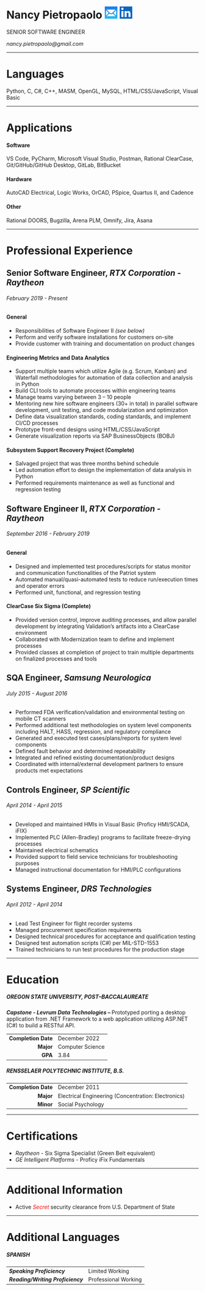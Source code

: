 # Nancy Pietropaolo [![EMail](./assets/images/email_icon.png)](mailto:nancy.pietropaolo@gmail.com) [![LinkedIn](./assets/images/linkedin_icon.png)](https://www.linkedin.com/in/nancy-pietropaolo-a5a3bb47/)
<p id="current-title">SENIOR SOFTWARE ENGINEER</p>
<p id="email"><em>nancy.pietropaolo@gmail.com</em></p>

<hr id="first-hr">

# Languages
<p class="plaintext">Python, C, C#, C++, MASM, OpenGL, MySQL, HTML/CSS/JavaScript, Visual Basic</p>

---
# Applications
#### Software
<p class="plaintext">VS Code, PyCharm, Microsoft Visual Studio, Postman, Rational ClearCase, Git/GitHub/GitHub Desktop, GitLab, BitBucket</p>

#### Hardware
<p class="plaintext">AutoCAD Electrical, Logic Works, OrCAD, PSpice, Quartus II, and Cadence</p>

#### Other
<p class="plaintext">Rational DOORS, Bugzilla, Arena PLM, Omnify, Jira, Asana</p>

---
# Professional Experience

## Senior Software Engineer, *RTX Corporation - Raytheon*
###### February 2019 - Present
#### General			
-	Responsibilities of Software Engineer II *(see below)*
-	Perform and verify software installations for customers on-site
-	Provide customer with training and documentation on product changes

#### Engineering Metrics and Data Analytics
-	Support multiple teams which utilize Agile (e.g. Scrum, Kanban) and Waterfall methodologies for automation of data collection and analysis in Python
- Build CLI tools to automate processes within engineering teams
-	Manage teams varying between 3 – 10 people
-   Mentoring new hire software engineers (30+ in total) in parallel software development, unit testing, and code modularization and optimization
-	Define data visualization standards, coding standards, and implement CI/CD processes
-	Prototype front-end designs using HTML/CSS/JavaScript
-	Generate visualization reports via SAP BusinessObjects (BOBJ)

#### Subsystem Support Recovery Project (Complete)
-	Salvaged project that was three months behind schedule
-	Led automation effort to design the implementation of data analysis in Python 
-	Performed requirements maintenance as well as functional and regression testing

## Software Engineer II, *RTX Corporation - Raytheon*
###### September 2016 - February 2019
#### General
-	Designed and implemented test procedures/scripts for status monitor and communication functionalities of the Patriot system
-	Automated manual/quasi-automated tests to reduce run/execution times and operator errors
-	Performed unit, functional, and regression testing

#### ClearCase Six Sigma (Complete)
-	Provided version control, improve auditing processes, and allow parallel development by integrating Validation’s artifacts into a ClearCase environment
-	Collaborated with Modernization team to define and implement processes
-	Provided classes at completion of project to train multiple departments on finalized processes and tools


## SQA Engineer, *Samsung Neurologica*
###### July 2015 - August 2016
- Performed FDA verification/validation and environmental testing on mobile CT scanners
- Performed additional test methodologies on system level components including HALT, HASS, regression, and regulatory compliance
- Generated and executed test cases/plans/reports for system level components
- Defined fault behavior and determined repeatability
- Integrated and refined existing documentation/product designs
- Coordinated with internal/external development partners to ensure products met expectations

## Controls Engineer, *SP Scientific*
###### April 2014 - April 2015
- Developed and maintained HMIs in Visual Basic (Proficy HMI/SCADA, iFIX)
- Implemented PLC (Allen-Bradley) programs to facilitate freeze-drying processes
- Maintained electrical schematics
- Provided support to field service technicians for troubleshooting purposes
- Managed instructional documentation for HMI/PLC configurations

## Systems Engineer, *DRS Technologies*
###### April 2012 - April 2014
-	Lead Test Engineer for flight recorder systems
-	Managed procurement specification requirements 
-	Designed technical procedures for acceptance and qualification testing
-	Designed test automation scripts (C#) per MIL-STD-1553
-	Trained technicians to run test procedures for the production stage

---
# Education

##### OREGON STATE UNIVERSITY, POST–BACCALAUREATE
<p class="capstone"><strong><em>Capstone - Levrum Data Technologies – </em></strong>Prototyped porting a desktop application from .NET Framework to a web application utilizing ASP.NET (C#) to build a RESTful API.</p>

|                     |                     |
|--------------------:|:--------------------|
| **Completion Date** | December 2022       |
| **Major**           | Computer Science    |
| **GPA**             | 3.84                |


##### RENSSELAER POLYTECHNIC INSTITUTE, B.S.

|                      |                                                     |
|---------------------:|:----------------------------------------------------|
| **Completion Date**  | December 2011                                       |
| **Major**            | Electrical Engineering (Concentration: Electronics) |
| **Minor**            | Social Psychology                                   |

---
# Certifications
- *Raytheon -* Six Sigma Specialist (Green Belt equivalent)
- *GE Intelligent Platforms -* Proficy iFix Fundamentals

---
# Additional Information
- Active *<font color="red">Secret</font>* security clearance from U.S. Department of State

---
# Additional Languages

##### SPANISH

|                                   |                      |
|:----------------------------------|:---------------------|
| ***Speaking Proficiency***        | Limited Working      |
| ***Reading/Writing Proficiency*** | Professional Working |
